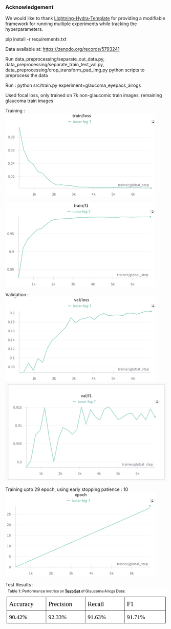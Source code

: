 ### Acknowledgement
We would like to thank [Lightning-Hydra-Template](https://github.com/ashleve/lightning-hydra-template) for providing a modifiable framework for running multiple experiments while tracking the hyperparameters.

pip install -r requirements.txt

Data available at: https://zenodo.org/records/5793241

Run data_preprocessing/separate_out_data.py, data_preprocessing/separate_train_test_val.py, data_preprocessing/crop_transform_pad_img.py  python scripts to preprocess the data

Run : 
python src/train.py experiment=glaucoma_eyepacs_airogs 



Used focal loss, only trained on 7k non-glaucomic train images, remaining glaucoma train images

Training : 
![alt text](image.png)

![alt text](image-1.png)

Validation : 
![alt text](image-3.png)
![alt text](image-2.png)

Training upto 29 epoch, using early stopping patience : 10
![alt text](image-4.png)

Test Results : 
![alt text](image-5.png)